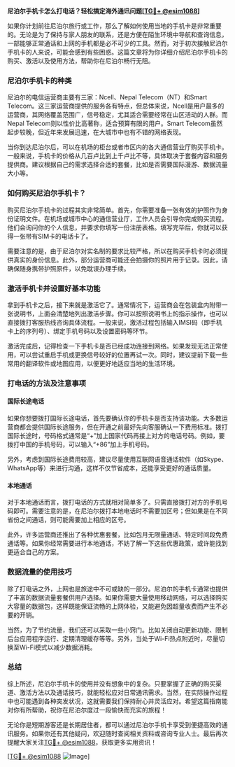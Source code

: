 **尼泊尔手机卡怎么打电话？轻松搞定海外通讯问题[[TG💪+ @esim1088](https://t.me/s/esim1088)]**

如果你计划前往尼泊尔旅行或工作，那么了解如何使用当地的手机卡是非常重要的。无论是为了保持与家人朋友的联系，还是方便在陌生环境中导航和查询信息，一部能够正常通话和上网的手机都是必不可少的工具。然而，对于初次接触尼泊尔手机卡的人来说，可能会感到有些困惑。这篇文章将为你详细介绍尼泊尔手机卡的购买、激活以及使用方法，帮助你在尼泊尔畅行无阻。

### 尼泊尔手机卡的种类

尼泊尔的电信运营商主要有三家：Ncell、Nepal Telecom（NT）和Smart Telecom。这三家运营商提供的服务各有特点，但总体来说，Ncell是用户最多的运营商，其网络覆盖范围广，信号稳定，尤其适合需要经常在山区活动的人群。而Nepal Telecom则以性价比高著称，适合预算有限的用户。Smart Telecom虽然起步较晚，但近年来发展迅速，在大城市中也有不错的网络表现。

当你到达尼泊尔后，可以在机场的柜台或者市区内的各大通信营业厅购买手机卡。一般来说，手机卡的价格从几百卢比到上千卢比不等，具体取决于套餐内容和服务提供商。建议根据自己的需求选择合适的套餐，比如是否需要国际漫游、数据流量大小等。

### 如何购买尼泊尔手机卡？

购买尼泊尔手机卡的过程其实非常简单。首先，你需要准备一张有效的护照作为身份证明文件。在机场或城市中心的通信营业厅，工作人员会引导你完成购买流程。他们会询问你的个人信息，并要求你填写一份注册表格。填写完毕后，你就可以获得一张带有SIM卡的电话卡了。

需要注意的是，由于尼泊尔对实名制的要求比较严格，所以在购买手机卡时必须提供真实的身份信息。此外，部分运营商可能还会拍摄你的照片用于记录。因此，请确保随身携带护照原件，以免耽误办理手续。

### 激活手机卡并设置好基本功能

拿到手机卡之后，接下来就是激活它了。通常情况下，运营商会在包装盒内附带一张说明书，上面会清楚地列出激活步骤。你可以按照说明书上的指示操作，也可以直接拨打客服热线咨询具体流程。一般来说，激活过程包括输入IMSI码（即手机卡上的序列号）、绑定手机号码以及设置密码等环节。

激活完成后，记得检查一下手机卡是否已经成功连接到网络。如果发现无法正常使用，可以尝试重启手机或更换信号较好的位置再试一次。同时，建议提前下载一些常用的翻译软件或地图应用，以便更好地适应当地的生活环境。

### 打电话的方法及注意事项

#### 国际长途电话

如果你想要拨打国际长途电话，首先要确认你的手机卡是否支持该功能。大多数运营商都会提供国际长途服务，但在开通之前最好先向客服确认一下费用标准。拨打国际长途时，号码格式通常是“+”加上国家代码再接上对方的电话号码。例如，要拨打中国的手机号码，可以输入“+86”加上手机号码。

另外，考虑到国际长途费用较高，建议尽量使用互联网语音通话软件（如Skype、WhatsApp等）来进行沟通，这样不仅节省成本，还能享受更好的通话质量。

#### 本地通话

对于本地通话而言，拨打电话的方式就相对简单多了。只需直接拨打对方的手机号码即可。需要注意的是，在尼泊尔拨打本地电话时不需要加区号；但如果是在不同省份之间通话，则可能需要加上相应的区号。

此外，许多运营商还推出了各种优惠套餐，比如包月无限量通话、特定时间段免费通话等。如果你经常需要进行本地通话，不妨了解一下这些优惠政策，或许能找到更适合自己的方案。

### 数据流量的使用技巧

除了打电话之外，上网也是旅途中不可或缺的一部分。尼泊尔的手机卡通常也提供了丰富的数据流量套餐供用户选择。如果你需要大量使用移动网络，可以选择购买大容量的数据包，这样既能保证流畅的上网体验，又能避免因超量收费而产生不必要的开销。

当然，为了节约流量，我们还可以采取一些小窍门。比如关闭自动更新功能、限制后台应用程序运行、定期清理缓存等等。另外，当处于Wi-Fi热点附近时，尽量切换至Wi-Fi模式以减少数据消耗。

### 总结

综上所述，尼泊尔手机卡的使用并没有想象中的复杂。只要掌握了正确的购买渠道、激活方法以及通话技巧，就能轻松应对日常通讯需求。当然，在实际操作过程中也可能遇到各种突发状况，这就需要我们保持耐心并灵活应对。希望这篇指南能对你有所帮助，祝你在尼泊尔度过一段愉快而充实的旅程！

无论你是短期游客还是长期居住者，都可以通过尼泊尔手机卡享受到便捷高效的通讯服务。如果你还有其他疑问，欢迎随时查阅相关资料或咨询专业人士。最后再次提醒大家关注[TG💪+ @esim1088](https://t.me/s/esim1088)，获取更多实用资讯！

[[TG💪+ @esim1088](https://t.me/s/esim1088) ![Image](https://i.postimg.cc/4NQfJmqS/Snipaste-2025-05-13-00-14-12.png)]
